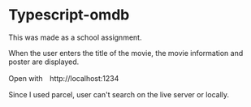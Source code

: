 # Typescript-omdb
This was made as a school assignment. 

When the user enters the title of the movie, the movie information and poster are displayed.

Open with　http://localhost:1234

Since I used parcel, user can't search on the live server or locally.

